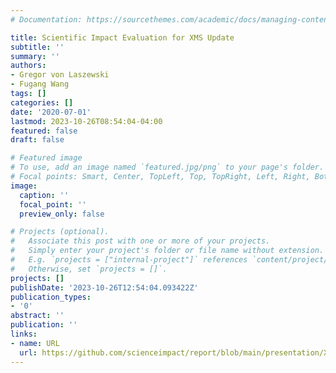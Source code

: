 ```yaml
---
# Documentation: https://sourcethemes.com/academic/docs/managing-content/

title: Scientific Impact Evaluation for XMS Update
subtitle: ''
summary: ''
authors:
- Gregor von Laszewski
- Fugang Wang
tags: []
categories: []
date: '2020-07-01'
lastmod: 2023-10-26T08:54:04-04:00
featured: false
draft: false

# Featured image
# To use, add an image named `featured.jpg/png` to your page's folder.
# Focal points: Smart, Center, TopLeft, Top, TopRight, Left, Right, BottomLeft, Bottom, BottomRight.
image:
  caption: ''
  focal_point: ''
  preview_only: false

# Projects (optional).
#   Associate this post with one or more of your projects.
#   Simply enter your project's folder or file name without extension.
#   E.g. `projects = ["internal-project"]` references `content/project/deep-learning/index.md`.
#   Otherwise, set `projects = []`.
projects: []
publishDate: '2023-10-26T12:54:04.093422Z'
publication_types:
- '0'
abstract: ''
publication: ''
links:
- name: URL
  url: https://github.com/scienceimpact/report/blob/main/presentation/XMS Sciimp UAB2020.pptx
---
```

